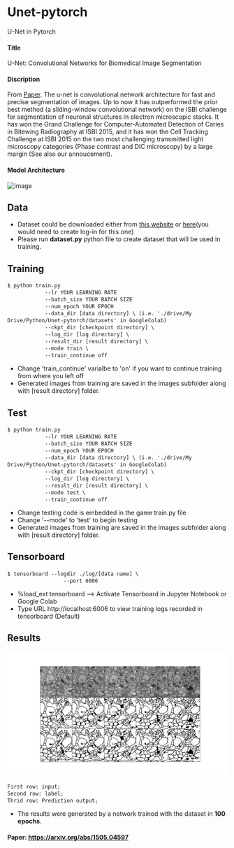 # Unet-pytorch
U-Net in Pytorch
#### Title
U-Net: Convolutional Networks for Biomedical Image Segmentation

#### Discription 
From [Paper](https://lmb.informatik.uni-freiburg.de/people/ronneber/u-net/).
The u-net is convolutional network architecture for fast and precise segmentation of images. Up to now it has outperformed the prior best method (a sliding-window convolutional network) on the ISBI challenge for segmentation of neuronal structures in electron microscopic stacks. It has won the Grand Challenge for Computer-Automated Detection of Caries in Bitewing Radiography at ISBI 2015, and it has won the Cell Tracking Challenge at ISBI 2015 on the two most challenging transmitted light microscopy categories (Phase contrast and DIC microscopy) by a large margin (See also our annoucement).

#### Model Architecture
![image](https://lh3.googleusercontent.com/proxy/QPt20YDpodsDn101p8mjMDMKoRL4o3ss6lyROCIMoZllQWvgE-RFEgd_m2SSDEKA5dSJLzgwZ5FMbwhQxMcfo2VR3JI9_2CX9g)

## Data
- Dataset could be downloaded either from [this website](https://lmb.informatik.uni-freiburg.de/people/ronneber/u-net/) or [here](http://brainiac2.mit.edu/isbi_challenge/)(you would need to create log-in for this one)
- Please run **dataset.py** python file to create dataset that will be used in training. 

## Training 
    $ python train.py 
                --lr YOUR LEARNING RATE 
                --batch_size YOUR BATCH SIZE
                --num_epoch YOUR EPOCH 
                --data_dir [data directory] \ (i.e. './drive/My Drive/Python/Unet-pytorch/datasets' in GoogleColab)
                --ckpt_dir [checkpoint directory] \
                --log_dir [log directory] \
                --result_dir [result directory] \
                --mode train \
                --train_continue off

- Change 'train_continue' varialbe to 'on' if you want to continue training from where you left off
- Generated images from training are saved in the images subfolder along with [result directory] folder.

## Test 
    $ python train.py 
                --lr YOUR LEARNING RATE 
                --batch_size YOUR BATCH SIZE
                --num_epoch YOUR EPOCH 
                --data_dir [data directory] \ (i.e. './drive/My Drive/Python/Unet-pytorch/datasets' in GoogleColab)
                --ckpt_dir [checkpoint directory] \
                --log_dir [log directory] \
                --result_dir [result directory] \
                --mode test \
                --train_continue off
                
- Change testing code is embedded in the game train.py file
- Change '--mode'  to 'test' to begin testing
- Generated images from training are saved in the images subfolder along with [result directory] folder.

## Tensorboard
    $ tensorboard --logdir ./log/[data name] \
                      --port 6006
- %load_ext tensorboard --> Activate Tensorboard in Jupyter Notebook or Google Colab 
- Type URL http://localhost:6006 to view training logs recorded in tensorboard (Default)

## Results
![result](./img/results.png)

    First row: input; 
    Second row: label;
    Thrid row: Prediction output; 

* The results were generated by a network trained with the dataset in **100 epochs**.


#### Paper: https://arxiv.org/abs/1505.04597
